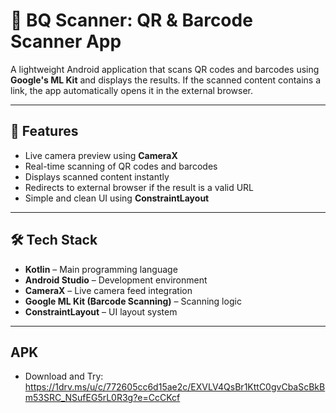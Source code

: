 # 📱 BQ Scanner: QR & Barcode Scanner App

A lightweight Android application that scans QR codes and barcodes using **Google's ML Kit** and displays the results. If the scanned content contains a link, the app automatically opens it in the external browser.

---

## 🚀 Features

- Live camera preview using **CameraX**
- Real-time scanning of QR codes and barcodes
- Displays scanned content instantly
- Redirects to external browser if the result is a valid URL
- Simple and clean UI using **ConstraintLayout**

---

## 🛠️ Tech Stack

- **Kotlin** – Main programming language
- **Android Studio** – Development environment
- **CameraX** – Live camera feed integration
- **Google ML Kit (Barcode Scanning)** – Scanning logic
- **ConstraintLayout** – UI layout system

---
## APK 
- Download and Try: https://1drv.ms/u/c/772605cc6d15ae2c/EXVLV4QsBr1KttC0gvCbaScBkBm53SRC_NSufEG5rL0R3g?e=CcCKcf
